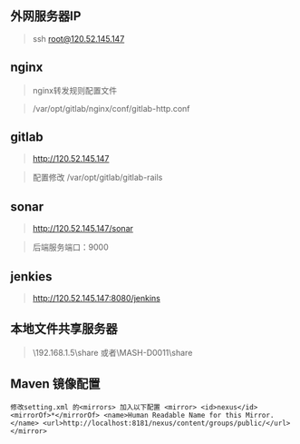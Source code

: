 
外网服务器IP
--------------------------
>ssh root@120.52.145.147

nginx
--------------------------
>nginx转发规则配置文件

>/var/opt/gitlab/nginx/conf/gitlab-http.conf

gitlab
--------------------------
>http://120.52.145.147

>配置修改 /var/opt/gitlab/gitlab-rails

sonar
--------------------------
>http://120.52.145.147/sonar

>后端服务端口：9000

jenkies
--------------------------
>http://120.52.145.147:8080/jenkins

本地文件共享服务器 
--------------------------
>\\192.168.1.5\share
>或者\\MASH-D0011\share

Maven 镜像配置
--------------------------

` 修改setting.xml 的<mirrors> 加入以下配置
   <mirror>
      <id>nexus</id>
      <mirrorOf>*</mirrorOf>
      <name>Human Readable Name for this Mirror.</name>
      <url>http://localhost:8181/nexus/content/groups/public/</url>
   </mirror>
`